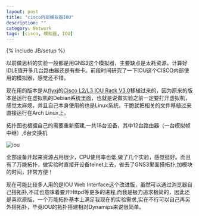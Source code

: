 ```yaml
---
layout: post
title: "cisco内部模拟器IOU"
description: ""
category: Network
tags: [cisco, 模拟器, IOU]
---
```

{% include JB/setup %}

以前做思科的实验一般都是用GNS3这个模拟器，主要缺点是太耗资源，计算好IDLE值开多几台路由器还是有些卡。前段时间研究了一下IOU这个CISCO内部使用的模拟器，感觉还不错。

现在用的版本是从[flyxj](flyxj.cn)的[Cisco L2/L3 IOU Rack V3.0](http://flyxj.cn/archives/cisco-l2-l3-iou-rack-v3)移植过来的，因为原来的版本是运行在虚拟机的Debian系统里面，也就是说做实验之前一定要打开虚拟机，感觉太麻烦，并且自己本身使用的也是Linux系统，干脆就把相关的文件移植过来直接运行在Arch Linux上。

拓扑图也根据自己的需要重新搭建,一共18台设备，其中12台路由器（一台模拟帧中继）,6台交换机

![iou](http://pic.yupoo.com/songtl/CLzxwLXT/medish.jpg)

全部设备开起来资源占用很少，CPU使用率也低,做了几个实验，感觉挺好。而且有了万能拓扑，做实验时直接开设备telnet上去，省去了GNS3里面搭拓扑,加模块的时间，非常方便！

现在可能比较多人用的是IOU Web Interface这个改进版，虽然可以通过浏览器自己搭拓扑,不过也意味着要开Httpd等更多的进程,而我是极力追求极简的，因此还是喜欢原版，一个万能拓扑基本上满足我现在的实验需求,实在不行可以自己再另外搭拓扑，毕竟IOU的拓扑搭建相对Dynamips来说很简单。
